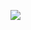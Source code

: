 ![](http://www.plantuml.com/plantuml/proxy?cache=no&src=https://raw.githubusercontent.com/oleksandrblazhko/ai201-kalarashan/laboratory-work-7/2-SoftwareDesign/2.7-PlantUML/UML-ConceptClasses.puml)
